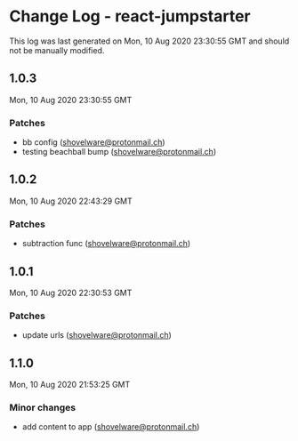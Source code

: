 # Change Log - react-jumpstarter

This log was last generated on Mon, 10 Aug 2020 23:30:55 GMT and should not be manually modified.

<!-- Start content -->

## 1.0.3

Mon, 10 Aug 2020 23:30:55 GMT

### Patches

- bb config (shovelware@protonmail.ch)
- testing beachball bump (shovelware@protonmail.ch)

## 1.0.2

Mon, 10 Aug 2020 22:43:29 GMT

### Patches

- subtraction func (shovelware@protonmail.ch)

## 1.0.1

Mon, 10 Aug 2020 22:30:53 GMT

### Patches

- update urls (shovelware@protonmail.ch)

## 1.1.0

Mon, 10 Aug 2020 21:53:25 GMT

### Minor changes

- add content to app (shovelware@protonmail.ch)
